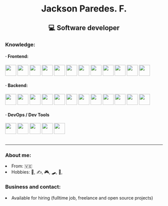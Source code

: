 <h1 align="center">Jackson Paredes. F.</h1>
<h2 align="center">💻 Software developer</h2>

<h3>Knowledge:</h3>

<h4>· Frontend: </h4>
<div>
 <img height="35px" src="https://cdn.jsdelivr.net/gh/devicons/devicon/icons/javascript/javascript-original.svg" />
 <img  height="35px"  src="https://cdn.jsdelivr.net/gh/devicons/devicon/icons/typescript/typescript-original.svg" />
 <img height="35px" src="https://cdn.jsdelivr.net/gh/devicons/devicon/icons/html5/html5-original.svg" />
 <img height="35px" src="https://cdn.jsdelivr.net/gh/devicons/devicon/icons/css3/css3-original.svg" />
 <img height="35px" src="https://cdn.jsdelivr.net/gh/devicons/devicon/icons/sass/sass-original.svg" />
  <img height="35px" src="https://cdn.jsdelivr.net/gh/devicons/devicon/icons/bootstrap/bootstrap-plain.svg" />
 <img height="35px" src="https://cdn.jsdelivr.net/gh/devicons/devicon/icons/tailwindcss/tailwindcss-plain.svg" />
 <img height="35px" src="https://cdn.jsdelivr.net/gh/devicons/devicon/icons/bulma/bulma-plain.svg" />
 <img height="35px" src="https://cdn.jsdelivr.net/gh/devicons/devicon/icons/react/react-original.svg" />
 <img height="35px" src="https://cdn.jsdelivr.net/gh/devicons/devicon/icons/redux/redux-original.svg" />
 <img height="35px" src="https://cdn.jsdelivr.net/gh/devicons/devicon/icons/materialui/materialui-original.svg" />
 <img height="35px" src="https://avatars.githubusercontent.com/u/54212428?s=280&v=4" />
     
 
 
</div>

<h4>· Backend:</h4>
<div>
    <img height="35px" src="https://cdn.jsdelivr.net/gh/devicons/devicon/icons/linux/linux-original.svg" />
     <img height="35px" src="https://cdn.jsdelivr.net/gh/devicons/devicon/icons/python/python-original.svg" />
     <img height="35px" src="https://cdn.jsdelivr.net/gh/devicons/devicon/icons/bash/bash-original.svg" />
     <img height="35px" src="https://cdn.jsdelivr.net/gh/devicons/devicon/icons/nodejs/nodejs-plain.svg" />
     <img height="35px" src="https://cdn.jsdelivr.net/gh/devicons/devicon/icons/express/express-original.svg" />
     <img height="35px" src="https://cdn.jsdelivr.net/gh/devicons/devicon/icons/nextjs/nextjs-original.svg" />
     <img height="35px" src="https://cdn.jsdelivr.net/gh/devicons/devicon/icons/mysql/mysql-original.svg" />
     <img height="35px" src="https://cdn.jsdelivr.net/gh/devicons/devicon/icons/postgresql/postgresql-original.svg" />
     <img height="35px" src="https://cdn.jsdelivr.net/gh/devicons/devicon/icons/mongodb/mongodb-original.svg" />
     <img  height="35px" src="https://cdn.jsdelivr.net/gh/devicons/devicon/icons/redis/redis-original.svg" />
     <img  height="35px" src="https://cdn.jsdelivr.net/gh/devicons/devicon/icons/firebase/firebase-plain.svg" />
      <img height="35px" src="https://cdn.jsdelivr.net/gh/devicons/devicon/icons/graphql/graphql-plain.svg" />
</div>

<h4>· DevOps / Dev Tools </h4>
<div>
<img height="35px" src="https://cdn.jsdelivr.net/gh/devicons/devicon/icons/git/git-original.svg" />
<img height="35px" src="https://cdn.jsdelivr.net/gh/devicons/devicon/icons/jest/jest-plain.svg" />
<img height="35px" src="https://cdn.jsdelivr.net/gh/devicons/devicon/icons/markdown/markdown-original.svg" />
<img height="35px" src="https://cdn.jsdelivr.net/gh/devicons/devicon/icons/docker/docker-original.svg" />
<img height="35px" src="https://cdn.jsdelivr.net/gh/devicons/devicon/icons/kubernetes/kubernetes-plain.svg" />  
 
</div>
<br />

<hr/>

<h3>About me:</h3>
<li>From: 🇻🇪</li>
<li>Hobbies: 🎸, ✍️, 🎮, 🛹, 🎨, </li>


<h3>Business and contact:</h3>
<li>Available for hiring (fulltime job, freelance and open source projects)</li>
